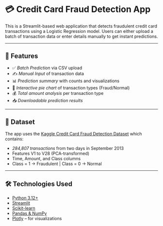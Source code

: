 # 💳 Credit Card Fraud Detection App

This is a Streamlit-based web application that detects fraudulent credit card transactions using a Logistic Regression model. Users can either upload a batch of transaction data or enter details manually to get instant predictions.

---

## 🚀 Features

- ✅ *Batch Prediction* via CSV upload
- ✍ *Manual Input* of transaction data
- 📊 *Prediction summary* with counts and visualizations
- 🧁 *Interactive pie chart* of transaction types (Fraud/Normal)
- 💰 *Total amount analysis* per transaction type
- 📥 *Downloadable prediction results*

---

## 📁 Dataset

The app uses the [Kaggle Credit Card Fraud Detection Dataset](https://www.kaggle.com/datasets/mlg-ulb/creditcardfraud) which contains:

- *284,807 transactions* from two days in September 2013
- Features V1 to V28 (PCA-transformed)
- Time, Amount, and Class columns
- Class = 1 → Fraudulent | Class = 0 → Normal

---

## 🛠 Technologies Used

- [Python 3.12+](https://www.python.org)
- [Streamlit](https://streamlit.io/)
- [Scikit-learn](https://scikit-learn.org)
- [Pandas & NumPy](https://pandas.pydata.org)
- [Plotly](https://plotly.com/python/) – for visualizations
